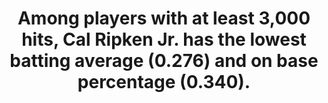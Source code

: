 ---
title:      
  - Among players with at least 3,000 hits, Cal Ripken Jr. has the lowest batting average (0.276) and on base percentage (0.340).
secondary:
  - Ripken also also has the most double plays grounded into among the 3,000 hit club with 350.
reference:
  - http://www.baseball-reference.com/play-index/season_finder.cgi?type=b#gotresults&as=result_batter&offset=0&sum=1&min_year_season=1901&max_year_season=2014&min_season=1&max_season=-1&min_age=0&max_age=99&is_rookie=&lg_ID=lgAny&lgAL_team=tmAny&lgNL_team=tmAny&lgFL_team=tmAny&lgAA_team=tmAny&lgPL_team=tmAny&lgUA_team=tmAny&lgNA_team=tmAny&isActive=either&isHOF=either&isAllstar=either&bats=any&throws=any&exactness=anypos&pos_1=1&pos_2=1&pos_3=1&pos_4=1&pos_5=1&pos_6=1&pos_7=1&pos_8=1&pos_9=1&pos_10=1&pos_11=1&games_min_max=min&games_prop=50&games_tot=&qualifiersSeason=nomin&minpasValS=502&mingamesValS=100&qualifiersCareer=nomin&minpasValC=3000&mingamesValC=1000&number_matched=1&orderby=HR&c1criteria=H&c1gtlt=gt&c1val=3000&c2gtlt=eq&c2val=0&c3gtlt=eq&c3val=0&c4gtlt=eq&c4val=0&c5gtlt=eq&c5val=1.0&location=pob&locationMatch=is&pob=&pod=&pcanada=&pusa=&ajax=1&submitter=1
---